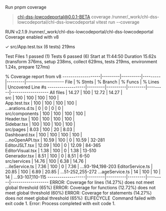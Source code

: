 Run pnpm coverage

> chl-dss-lowcodeportal@0.0.1-BETA coverage /runner/_work/chl-dss-lowcodeportal/chl-dss-lowcodeportal
> vitest run --coverage


 RUN  v2.1.9 /runner/_work/chl-dss-lowcodeportal/chl-dss-lowcodeportal
      Coverage enabled with v8

 ✓ src/App.test.tsx (6 tests) 219ms

 Test Files  1 passed (1)
      Tests  6 passed (6)
   Start at  11:44:50
   Duration  15.62s (transform 376ms, setup 238ms, collect 629ms, tests 219ms, environment 1.24s, prepare 127ms)

 % Coverage report from v8
-------------------|---------|----------|---------|---------|-------------------
File               | % Stmts | % Branch | % Funcs | % Lines | Uncovered Line #s 
-------------------|---------|----------|---------|---------|-------------------
All files          |   14.27 |      100 |   12.72 |   14.27 |                   
 src               |     100 |      100 |     100 |     100 |                   
  App.test.tsx     |     100 |      100 |     100 |     100 |                   
  ...arations.d.ts |       0 |        0 |       0 |       0 |                   
 src/components    |     100 |      100 |     100 |     100 |                   
  Header.tsx       |     100 |      100 |     100 |     100 |                   
  Sidebar.tsx      |     100 |      100 |     100 |     100 |                   
 src/pages         |    8.03 |      100 |      20 |    8.03 |                   
  Dashboard.tsx    |     100 |      100 |     100 |     100 |                   
  ...noOpenAPI.tsx |   10.59 |      100 |       0 |   10.59 | 32-281            
  EditorJSLT.tsx   |   12.09 |      100 |       0 |   12.09 | 84-365            
  EditorVisual.tsx |    1.38 |      100 |       0 |    1.38 | 13-510            
  Generador.tsx    |    8.51 |      100 |       0 |    8.51 | 6-50              
 src/services      |   14.76 |      100 |    6.38 |   14.76 |                   
  ...ileService.ts |    7.36 |      100 |       0 |    7.36 | ...93-194,198-203 
  EditorService.ts |   20.85 |      100 |    6.89 |   20.85 | ...51-252,255-272 
  ...ageService.ts |      14 |      100 |      10 |      14 | ...93-107,110-115 
-------------------|---------|----------|---------|---------|-------------------
ERROR: Coverage for lines (14.27%) does not meet global threshold (65%)
ERROR: Coverage for functions (12.72%) does not meet global threshold (60%)
ERROR: Coverage for statements (14.27%) does not meet global threshold (65%)
 ELIFECYCLE  Command failed with exit code 1.
Error: Process completed with exit code 1.
